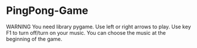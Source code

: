 # PingPong-Game
WARNING You need library pygame.
Use left or right arrows to play.
Use key F1 to turn off/turn on your music.
You can choose the music at the beginning of the game.
